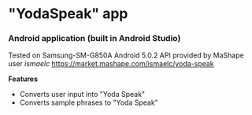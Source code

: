 # "YodaSpeak" app
### Android application (built in Android Studio)
Tested on Samsung-SM-G850A Android 5.0.2
API provided by MaShape user *ismaelc*
https://market.mashape.com/ismaelc/yoda-speak

**Features**
- Converts user input into "Yoda Speak"
- Converts sample phrases to "Yoda Speak"

